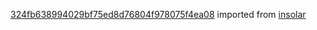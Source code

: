 [324fb638994029bf75ed8d76804f978075f4ea08](https://github.com/insolar/insolar/commit/324fb638994029bf75ed8d76804f978075f4ea08) imported from [insolar](https://github.com/insolar/insolar)
